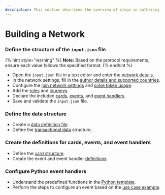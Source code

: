 ```yaml
---
description: This section describes the overview of steps in authoring a network.
---
```


# Building a Network

### Define the structure of the `input.json` file

{% hint style="warning" %}
**Note:** Based on the protocol requirements, ensure each value follows the specified format.&#x20;
{% endhint %}

* Open the `input.json` file in a text editor and enter the [network details](network-configuration.md#network-metadata).
* In the network settings, fill in the [author details and supported countries](network-configuration.md#author-details-and-countries).
* Configure the [join network settings](network-configuration.md#join-network-settings) and [solve token usage](network-configuration.md#solve-token-settings).
* Add the [roles](roles-and-journeys.md#roles) and [journeys](roles-and-journeys.md#journeys).
* Declare the included [cards](card-definitions/#cards), [events](events-and-event-handlers.md#events), and [event handlers](events-and-event-handlers.md#event-handlers).
* Save and validate the `input.json` file.

### Define the data structure

* Create a [data definition file](care-data-node.md#data-definition-file).
* Define the [transactional data](transactional-data.md) structure.

### Create the definitions for cards, events, and event handlers

* Define the [card structure](card-definitions/#card-definition-structure).
* Create the event and event handler [definitions](events-and-event-handlers.md#definitions).

### Configure Python event handlers

* Understand the predefined functions in the [Python template](python-event-handlers.md#python-event-handler-template).
* Perform the steps to configure an event based on the [use case example](python-event-handlers.md#use-case-example).

